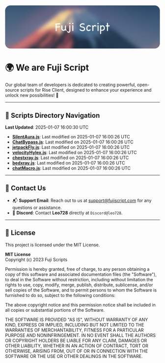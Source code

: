 ![Banner](.github/b.webp)

# 🌍 **We are Fuji Script**

Our global team of developers is dedicated to creating powerful, open-source scripts for Rise Client, designed to enhance your experience and unlock new possibilities! 🌟

---
<!-- SCRIPTS_NAVIGATION_START -->
## 📂 **Scripts Directory Navigation**

**Last Updated**: 2025-01-07 16:00:30 UTC

- **[SilentAura.js](scripts/SilentAura.js)**: Last modified on 2025-01-07 16:00:26 UTC
- **[ChatBypass.js](scripts/ChatBypass.js)**: Last modified on 2025-01-07 16:00:26 UTC
- **[jetpackFly.js](scripts/jetpackFly.js)**: Last modified on 2025-01-07 16:00:26 UTC
- **[velocityHylex.js](scripts/velocityHylex.js)**: Last modified on 2025-01-07 16:00:26 UTC
- **[chestxray.js](scripts/chestxray.js)**: Last modified on 2025-01-07 16:00:26 UTC
- **[bedxray.js](scripts/bedxray.js)**: Last modified on 2025-01-07 16:00:26 UTC
- **[chatMacro.js](scripts/chatMacro.js)**: Last modified on 2025-01-07 16:00:26 UTC

<!-- SCRIPTS_NAVIGATION_END -->

---

## 💬 **Contact Us**  
- 📬 **Support Email**: Reach out to us at [support@fujiscript.com](mailto:support@fujiscript.com) for any questions or assistance.  
- 💬 **Discord**: Contact **Leo728** directly at `Discord@leo728`.

---

## 📜 **License**

This project is licensed under the MIT License.  

**MIT License**  
Copyright (c) 2023 Fuji Scripts  

Permission is hereby granted, free of charge, to any person obtaining a copy of this software and associated documentation files (the "Software"), to deal in the Software without restriction, including without limitation the rights to use, copy, modify, merge, publish, distribute, sublicense, and/or sell copies of the Software, and to permit persons to whom the Software is furnished to do so, subject to the following conditions:  

The above copyright notice and this permission notice shall be included in all copies or substantial portions of the Software.  

THE SOFTWARE IS PROVIDED "AS IS", WITHOUT WARRANTY OF ANY KIND, EXPRESS OR IMPLIED, INCLUDING BUT NOT LIMITED TO THE WARRANTIES OF MERCHANTABILITY, FITNESS FOR A PARTICULAR PURPOSE AND NONINFRINGEMENT. IN NO EVENT SHALL THE AUTHORS OR COPYRIGHT HOLDERS BE LIABLE FOR ANY CLAIM, DAMAGES OR OTHER LIABILITY, WHETHER IN AN ACTION OF CONTRACT, TORT OR OTHERWISE, ARISING FROM, OUT OF OR IN CONNECTION WITH THE SOFTWARE OR THE USE OR OTHER DEALINGS IN THE SOFTWARE.  
